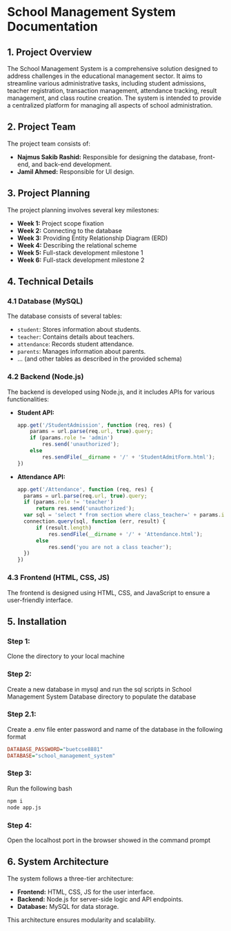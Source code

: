 # School Management System Documentation

## 1. Project Overview

The School Management System is a comprehensive solution designed to address challenges in the educational management sector. It aims to streamline various administrative tasks, including student admissions, teacher registration, transaction management, attendance tracking, result management, and class routine creation. The system is intended to provide a centralized platform for managing all aspects of school administration.

## 2. Project Team

The project team consists of:

- **Najmus Sakib Rashid:** Responsible for designing the database, front-end, and back-end development.
- **Jamil Ahmed:** Responsible for UI design.

## 3. Project Planning

The project planning involves several key milestones:

- **Week 1:** Project scope fixation
- **Week 2:** Connecting to the database
- **Week 3:** Providing Entity Relationship Diagram (ERD)
- **Week 4:** Describing the relational scheme
- **Week 5:** Full-stack development milestone 1
- **Week 6:** Full-stack development milestone 2

## 4. Technical Details

### 4.1 Database (MySQL)

The database consists of several tables:

- `student`: Stores information about students.
- `teacher`: Contains details about teachers.
- `attendance`: Records student attendance.
- `parents`: Manages information about parents.
- ... (and other tables as described in the provided schema)

### 4.2 Backend (Node.js)

The backend is developed using Node.js, and it includes APIs for various functionalities:

- **Student API:**
  ```javascript
  app.get('/StudentAdmission', function (req, res) {
      params = url.parse(req.url, true).query;
      if (params.role != 'admin')
          res.send('unauthorized');
      else
          res.sendFile(__dirname + '/' + 'StudentAdmitForm.html');
  })
  ```

- **Attendance API:**
  ```javascript
  app.get('/Attendance', function (req, res) {
    params = url.parse(req.url, true).query;
    if (params.role != 'teacher') 
        return res.send('unauthorized');
    var sql = 'select * from section where class_teacher=' + params.id;
    connection.query(sql, function (err, result) {
        if (result.length)
            res.sendFile(__dirname + '/' + 'Attendance.html');
        else
            res.send('you are not a class teacher');
    })
  })
  ```

### 4.3 Frontend (HTML, CSS, JS)

The frontend is designed using HTML, CSS, and JavaScript to ensure a user-friendly interface.

## 5. Installation

### Step 1: 
Clone the directory to your local machine
### Step 2:
Create a new database in mysql and run the sql scripts in School Management System Database directory to populate the database
### Step 2.1:
Create a .env file enter password and name of the database in the following format
  ```ini
  DATABASE_PASSWORD="buetcse8881"
  DATABASE="school_management_system"
  ```
### Step 3:
Run the following bash 
  ```bash
  npm i
  node app.js
  ```
### Step 4:
Open the localhost port in the browser showed in the command prompt

## 6. System Architecture

The system follows a three-tier architecture:

- **Frontend:** HTML, CSS, JS for the user interface.
- **Backend:** Node.js for server-side logic and API endpoints.
- **Database:** MySQL for data storage.

This architecture ensures modularity and scalability.
